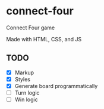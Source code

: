 # connect-four
Connect Four game

Made with HTML, CSS, and JS

## TODO
- [x] Markup
- [x] Styles
- [x] Generate board programmatically
- [ ] Turn logic
- [ ] Win logic